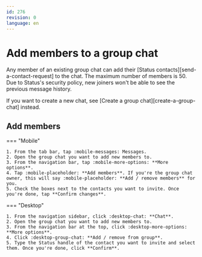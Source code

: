 ```yaml
---
id: 276
revision: 0
language: en
---
```


# Add members to a group chat

Any member of an existing group chat can add their [Status contacts][send-a-contact-request] to the chat. The maximum number of members is 50. Due to Status's security policy, new joiners won't be able to see the previous message history.

If you want to create a new chat, see [Create a group chat][create-a-group-chat] instead.

## Add members

=== "Mobile"

    1. From the tab bar, tap :mobile-messages: Messages.
    2. Open the group chat you want to add new members to.
    3. From the navigation bar, tap :mobile-more-options: **More options**.
    4. Tap :mobile-placeholder: **Add members**. If you're the group chat owner, this will say :mobile-placeholder: **Add / remove members** for you.
    5. Check the boxes next to the contacts you want to invite. Once you're done, tap **Confirm changes**.

=== "Desktop"

    1. From the navigation sidebar, click :desktop-chat: **Chat**.
    2. Open the group chat you want to add new members to.
    3. From the navigation bar at the top, click :desktop-more-options: **More options**.
    4. Click :desktop-group-chat: **Add / remove from group**.
    5. Type the Status handle of the contact you want to invite and select them. Once you're done, click **Confirm**.
